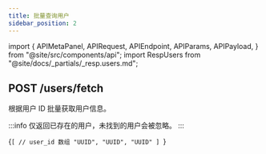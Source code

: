 ```yaml
---
title: 批量查询用户
sidebar_position: 2
---
```


import {
  APIMetaPanel,
  APIRequest,
  APIEndpoint,
  APIParams,
  APIPayload,
} from "@site/src/components/api";
import RespUsers from "@site/docs/_partials/_resp.users.md";

## POST /users/fetch

根据用户 ID 批量获取用户信息。

:::info
仅返回已存在的用户，未找到的用户会被忽略。
:::

<APIEndpoint url="/users/fetch" />

<APIMetaPanel
  scope="PROFILE:READ"
  scopeNote="如授予 `PHONE:READ` 权限，可获取用户手机号"
/>

<APIPayload>{`[
  // user_id 数组
  "UUID",
  "UUID",
  "UUID"
]
`}</APIPayload>

<APIRequest
  title="Read Users"
  method="POST"
  url="/users/fetch --data '[&quot;06aed1e3-bd77-4a59-991a-5bb5ae6fbb09&quot;]'"
/>

<RespUsers />
